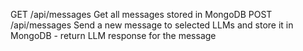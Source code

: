 GET	/api/messages Get all messages stored in MongoDB
POST /api/messages Send a new message to selected LLMs and store it in MongoDB - return LLM response for the message